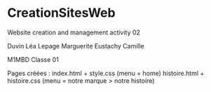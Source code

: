# CreationSitesWeb
Website creation and management activity 02

Duvin Léa
Lepage Marguerite
Eustachy Camille

M1MBD
Classe 01

Pages créées : 
    index.html + style.css (menu = home)
    histoire.html + histoire.css (menu = notre marque > notre histoire)
